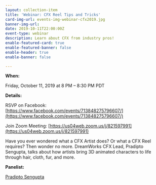```yaml
---
layout: collection-item
title: 'Webinar: CFX Reel Tips and Tricks'
card-img-url: events-img-webinar-cfx2019.jpg
banner-img-url:
date: 2019-10-11T22:00:00Z
event-type: webinar
description: Learn about CFX from industry pros!
enable-featured-card: true
enable-featured-banner: false
enable-header: true
enable-banner: false

---
```

**When:**

Friday, October 11, 2019 at 8 PM – 8:30 PM PDT

**Details:**

RSVP on Facebook: [https://www.facebook.com/events/713848275796607/](https://www.facebook.com/events/713848275796607/) 

Join Zoom Meeting: [https://us04web.zoom.us/j/821597991](https://us04web.zoom.us/j/821597991)


Have you ever wondered what a CFX Artist does? Or what a CFX Reel requires? Then wonder no more. DreamWorks CFX Lead, Pradipto Sengupta, talks about how artists bring 3D animated characters to life through hair, cloth, fur, and more. 

**Panelist:**

[Pradipto Sengupta](https://www.linkedin.com/in/pradipto-sengupta-306a3118/)